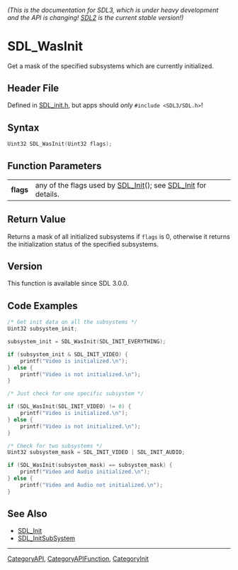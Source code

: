 ###### (This is the documentation for SDL3, which is under heavy development and the API is changing! [SDL2](https://wiki.libsdl.org/SDL2/) is the current stable version!)
# SDL_WasInit

Get a mask of the specified subsystems which are currently initialized.

## Header File

Defined in [SDL_init.h](https://github.com/libsdl-org/SDL/blob/main/include/SDL3/SDL_init.h), but apps should _only_ `#include <SDL3/SDL.h>`!

## Syntax

```c
Uint32 SDL_WasInit(Uint32 flags);

```

## Function Parameters

|               |                                                                                        |
| ------------- | -------------------------------------------------------------------------------------- |
| **flags**     | any of the flags used by [SDL_Init](SDL_Init)(); see [SDL_Init](SDL_Init) for details. |

## Return Value

Returns a mask of all initialized subsystems if `flags` is 0, otherwise it
returns the initialization status of the specified subsystems.

## Version

This function is available since SDL 3.0.0.

## Code Examples

```c++
/* Get init data on all the subsystems */
Uint32 subsystem_init;

subsystem_init = SDL_WasInit(SDL_INIT_EVERYTHING);

if (subsystem_init & SDL_INIT_VIDEO) {
    printf("Video is initialized.\n");
} else {
    printf("Video is not initialized.\n");
}
```
```c++
/* Just check for one specific subsystem */

if (SDL_WasInit(SDL_INIT_VIDEO) != 0) {
    printf("Video is initialized.\n");
} else {
    printf("Video is not initialized.\n");
}
```
```c++
/* Check for two subsystems */
Uint32 subsystem_mask = SDL_INIT_VIDEO | SDL_INIT_AUDIO;

if (SDL_WasInit(subsystem_mask) == subsystem_mask) {
    printf("Video and Audio initialized.\n");
} else {
    printf("Video and Audio not initialized.\n");
}
```

## See Also

* [SDL_Init](SDL_Init)
* [SDL_InitSubSystem](SDL_InitSubSystem)

----
[CategoryAPI](CategoryAPI), [CategoryAPIFunction](CategoryAPIFunction), [CategoryInit](CategoryInit)


